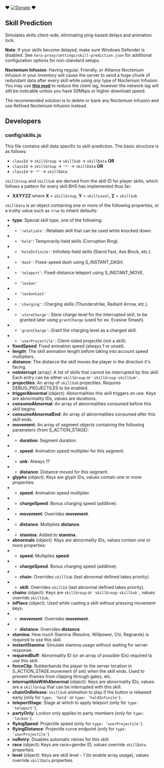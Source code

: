 :heart: [![Donate](https://img.shields.io/badge/Donate-PayPal-ff69b4.svg)](https://www.paypal.com/cgi-bin/webscr?cmd=_donations&business=5MTKARBK2CNG8&lc=US&item_name=Pinkie%27s%20TERA%20Mods&currency_code=USD) :heart:

## Skill Prediction
Simulates skills client-side, eliminating ping-based delays and animation lock.

**Note**: If your skills become delayed, make sure Windows Defender is disabled. See `tera-proxy/settings/skill-prediction.json` for additional configuration options for non-standard setups.

**Noctenium Infusion**: Having regular, Friendly, or Alliance Noctenium Infusion in your inventory will cause the server to send a huge chunk of redundant data after every skill while using *any* type of Noctenium Infusion. You may use **[this mod](https://github.com/mister-kay/no-more-noctenium-lag)** to reduce the client lag, however the network lag will still be noticable unless you have 50Mbps or higher download speed.

The recommended solution is to delete or bank any Noctenium Infusion and use Refined Noctenium Infusion instead.

## Developers
### config/skills.js
This file contains skill data specific to skill-prediction. The basic structure is as follows:
* `classId` -> `skillGroup` -> `skillSub` -> `skillData` **OR**
* `classId` -> `skillGroup` -> `'*'` -> `skillData` **OR**
* `classId` -> `'*'` -> `skillData`

`skillGroup` and `skillSub` are derived from the skill ID for player skills, which follows a pattern for every skill BHS has implemented thus far:
* **XXYYZZ** where **X** = `skillGroup`, **Y** = `skillLevel`, **Z** = `skillSub`

`skillData` is an object containing one or more of the following properties, or a truthy value such as `true` to inherit defaults:
* **type**: Special skill type, one of the following:
* * `'retaliate'`: Retaliate skill that can be used while knocked down.
* * `'hold'`: Temporarily-held skills (Corruption Ring).
* * `'holdInfinite'`: Infinitely-held skills (Stand Fast, Axe Block, etc.).
* * `'dash'`: Fixed-speed dash using S_INSTANT_DASH.
* * `'teleport'`: Fixed-distance teleport using S_INSTANT_MOVE.
* * `'lockon'`
* * `'lockonCast'`
* * `'charging'`: Charging skills (Thunderstrike, Radiant Arrow, etc.).
* * `'storeCharge'`: Store charge level for the interrupted skill, to be granted later using `grantCharge` (used for ex. Evasive Smash).
* * `'grantCharge'`: Grant the charging level as a charged skill.
* * `'userProjectile'`: Client-sided projectile (not a skill).
* **fixedSpeed**: Fixed animation speed (always 1 or unset).
* **length**: The skill animation length before taking into account speed multipliers.
* **distance**: The distance the skill moves the player in the direction it's facing.
* **noInterrupt** (array): A list of skills that cannot be interrupted by this skill. Each entry can be either `skillGroup` or `'skillGroup-skillSub'`.
* **projectiles**: An array of `skillSub` projectiles. Requires DEBUG_PROJECTILES to be enabled.
* **triggerAbnormal** (object): Abnormalities this skill triggers on use. Keys are abnormality IDs, values are durations.
* **consumeAbnormal**: An array of abnormalities consumed before this skill begins.
* **consumeAbnormalEnd**: An array of abnormalities consumed after this skill ends.
* **movement**: An array of segment objects containing the following parameters (from S_ACTION_STAGE):
* * **duration**: Segment duration.
* * **speed**: Animation speed multiplier for this segment.
* * **unk**: Always 1?
* * **distance**: Distance moved for this segment.
* **glyphs** (object): Keys are glyph IDs, values contain one or more properties:
* * **speed**: Animation speed multiplier.
* * **chargeSpeed**: Bonus charging speed (additive).
* * **movement**: Overrides **movement**.
* * **distance**: Multiplies **distance**.
* * **stamina**: Added to **stamina**.
* **abnormals** (object): Keys are abnormality IDs, values contain one or more properties:
* * **speed**: Multiplies **speed**.
* * **chargeSpeed**: Bonus charging speed (additive).
* * **chain**: Overrides `skillSub` (last abnormal defined takes priority).
* * **skill**: Overrides `skillId` (last abnormal defined takes priority).
* **chains** (object): Keys are `skillGroup` or `'skillGroup-skillSub'`, values override `skillSub`.
* **inPlace** (object): Used while casting a skill without pressing movement keys.
* * **movement**: Overrides **movement**.
* * **distance**: Overrides **distance**.
* **stamina**: How much Stamina (Resolve, Willpower, Chi, Ragnarok) is required to use this skill.
* **instantStamina**: Simulate stamina usage without waiting for server response.
* **requiredBuff**: Abnormality ID (or an array of possible IDs) required to use this skill.
* **forceClip**: Rubberbands the player to the server location in S_ACTION_STAGE.movement (if set) when the skill ends. Used to prevent iframes from clipping through gates, etc.
* **interruptibleWithAbnormal** (object): Keys are abnormality IDs, values are a `skillGroup` that can be interrupted with this skill.
* **chainOnRelease**: `skillSub` animation to play if the button is released early (only for `type: 'hold'` or `type: 'holdInfinite'`).
* **teleportStage**: Stage at which to apply teleport (only for `type: 'teleport'`).
* **partyOnly**: Lockon only applies to party members (only for `type: 'lockon'`).
* **flyingSpeed**: Projectile speed (only for `type: 'userProjectile'`).
* **flyingDistance**: Projectile curve endpoint (only for `type: 'userProjectile'`).
* **noRetry**: Disables automatic retries for this skill.
* **race** (object): Keys are race+gender ID, values override `skillData` properties.
* **level** (object): Keys are skill level - 1 (to enable array usage), values override `skillData` properties.